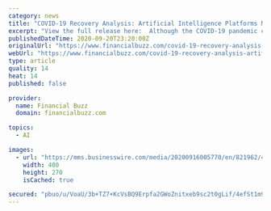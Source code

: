 ```yaml
---
category: news
title: "COVID-19 Recovery Analysis: Artificial Intelligence Platforms Market | Rise In Demand For AI-based Solutions to boost the Market Growth | Technavio"
excerpt: "View the full release here:  Although the COVID-19 pandemic continues to transform the growth of various industries, the immediate impact of the outbreak is varied. While a few industries will register a drop in demand,"
publishedDateTime: 2020-09-20T23:20:00Z
originalUrl: "https://www.financialbuzz.com/covid-19-recovery-analysis-artificial-intelligence-platforms-market-rise-in-demand-for-ai-based-solutions-to-boost-the-market-growth-technavio/"
webUrl: "https://www.financialbuzz.com/covid-19-recovery-analysis-artificial-intelligence-platforms-market-rise-in-demand-for-ai-based-solutions-to-boost-the-market-growth-technavio/"
type: article
quality: 14
heat: 14
published: false

provider:
  name: Financial Buzz
  domain: financialbuzz.com

topics:
  - AI

images:
  - url: "https://mms.businesswire.com/media/20200916005770/en/821962/4/IRTNTR44235.jpg"
    width: 480
    height: 270
    isCached: true

secured: "pbuo/u/VoaU/3b+TZ7+KcVsBQ9Erpfa2GWoZnitxeb9sc2t0gLif/4efSt1m9rcPq49Lk34x5wXLMAn8q1MMzATc4ZKJiAME7gKQAl7acvq8g6cPqRi8AwWzAqlWrj4MIaMgme99QYnlsS2If3n3/o8T0vRJ0LaW+eduIe/FmOXC8GWUwqt3te9lbN1zNsTWgNFgFJI/uNAlp14iOElKvEpRY5w/0Fb/hJQCa4wHw7bl9QJSxmTt75y1RdHCXkQT1JPBZ0vPpyJ7eM6rhV+h5OlrKnS20IMohpriWvi1xdYhuePU9UELlsFd/0T2RZMA7+luTWUjX/CSXw40xKZ+K676jLb5LyxRjWXla2dAbHY=;JsGoRgciwlq89r3txxvBPA=="
---
```



